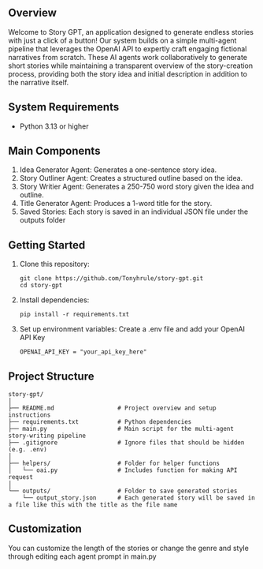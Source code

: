 ## Overview
Welcome to Story GPT, an application designed to generate endless stories with just a click of a button! Our system builds on a simple multi-agent pipeline that leverages the OpenAI API to expertly craft engaging fictional narratives from scratch. These AI agents work collaboratively to generate short stories while maintaining a transparent overview of the story-creation process, providing both the story idea and initial description in addition to the narrative itself. 
## System Requirements
* Python 3.13 or higher
## Main Components

1. Idea Generator Agent: Generates a one-sentence story idea.
2. Story Outliner Agent: Creates a structured outline based on the idea.
3. Story Writier Agent: Generates a 250-750 word story given the idea and outline.
4. Title Generator Agent: Produces a 1-word title for the story.
5. Saved Stories: Each story is saved in an individual JSON file under the outputs folder
## Getting Started
1. Clone this repository:
   ```
   git clone https://github.com/Tonyhrule/story-gpt.git
   cd story-gpt
   ```
2. Install dependencies:
   ```
   pip install -r requirements.txt
   ```
3. Set up environment variables: Create a .env file and add your OpenAI API Key
   ```
   OPENAI_API_KEY = "your_api_key_here"
   ```
## Project Structure
```
story-gpt/
│
├── README.md                  # Project overview and setup instructions
├── requirements.txt           # Python dependencies
├── main.py                    # Main script for the multi-agent story-writing pipeline
├── .gitignore                 # Ignore files that should be hidden (e.g. .env)
│
├── helpers/                   # Folder for helper functions
│   └── oai.py                 # Includes function for making API request
│
└── outputs/                   # Folder to save generated stories
    └── output_story.json      # Each generated story will be saved in a file like this with the title as the file name
```
## Customization
You can customize the length of the stories or change the genre and style through editing each agent prompt in main.py
